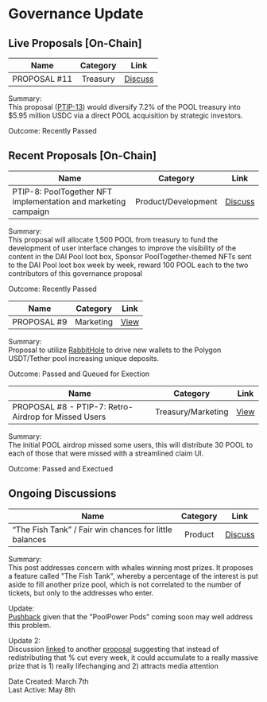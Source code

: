 # Governance Update

## Live Proposals [On-Chain]

| Name          | Category      | Link   |
| ------------- |:-------------:| :-----:|
| PROPOSAL #11 | Treasury | [Discuss](https://vote.pooltogether.com/proposals/11) |

Summary:\
This proposal ([PTIP-13](https://gov.pooltogether.com/t/ptip-13-revised-treasury-diversification/1049)) would diversify 7.2% of the POOL treasury into $5.95 million USDC via a direct POOL acquisition by strategic investors.

Outcome: Recently Passed


## Recent Proposals [On-Chain]

| Name          | Category      | Link   |
| ------------- |:-------------:| :-----:|
| PTIP-8: PoolTogether NFT implementation and marketing campaign | Product/Development | [Discuss](https://gov.pooltogether.com/t/ptip-8-pooltogether-nft-implementation-and-marketing-campaign/920) |

Summary:\
This proposal will allocate 1,500 POOL from treasury to fund the development of user interface changes to improve the visibility of the content in the DAI Pool loot box,
Sponsor PoolTogether-themed NFTs sent to the DAI Pool loot box week by week, reward 100 POOL each to the two contributors of this governance proposal

Outcome: Recently Passed


| Name          | Category      | Link   |
| ------------- |:-------------:| :-----:|
| PROPOSAL #9 | Marketing | [View](https://vote.pooltogether.com/proposals/9) |

Summary:\
Proposal to utilize [RabbitHole](https://rabbithole.gg/) to drive new wallets to the Polygon USDT/Tether pool increasing unique deposits.

Outcome: Passed and Queued for Exection

| Name          | Category      | Link   |
| ------------- |:-------------:| :-----:|
| PROPOSAL #8 - PTIP-7: Retro-Airdrop for Missed Users | Treasury/Marketing | [View](https://vote.pooltogether.com/proposals/8) |

Summary:\
The initial POOL airdrop missed some users, this will distribute 30 POOL to each of those that were missed with a streamlined claim UI.

Outcome: Passed and Exectued

## Ongoing Discussions

| Name          | Category      | Link   |
| ------------- |:-------------:| :-----:|
| “The Fish Tank” / Fair win chances for little balances | Product | [Discuss](https://gov.pooltogether.com/t/the-fish-tank-fair-win-chances-for-little-balances/627) |

Summary:\
This post addresses concern with whales winning most prizes.
It proposes a feature called "The Fish Tank", whereby a percentage of the interest is put aside to fill another prize pool, which is not correlated to the number of tickets, but only to the addresses who enter.

Update: \
[Pushback](https://gov.pooltogether.com/t/the-fish-tank-fair-win-chances-for-little-balances/627/6) given that the "PoolPower Pods" coming soon may well address this problem.

Update 2: \
Discussion [linked](https://gov.pooltogether.com/t/the-fish-tank-fair-win-chances-for-little-balances/627/17) to another [proposal](https://gov.pooltogether.com/t/pooltogether-jackpots/229) suggesting that instead of redistributing that % cut every week, it could accumulate to a really massive prize that is 1) really lifechanging and 2) attracts media attention

Date Created: March 7th\
Last Active: May 8th
